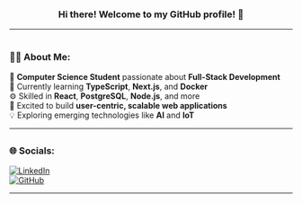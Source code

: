 <h3 align="center">Hi there! Welcome to my GitHub profile! 🚀</h3>

---

# <h3>👨‍💻 About Me:</h3>
🌟 **Computer Science Student** passionate about **Full-Stack Development** <br>
🌱 Currently learning **TypeScript**, **Next.js**, and **Docker** <br>
⚙️ Skilled in **React**, **PostgreSQL**, **Node.js**, and more <br>
🎯 Excited to build **user-centric, scalable web applications** <br>
💡 Exploring emerging technologies like **AI** and **IoT**

---

## <h3>🌐 Socials:</h3>
[![LinkedIn](https://img.shields.io/badge/LinkedIn-%230077B5.svg?logo=linkedin&logoColor=white)](https://www.linkedin.com/in/junniel-rome-ardepuela-9a85011a4/)  
[![GitHub](https://img.shields.io/badge/GitHub-%2312100E.svg?logo=github&logoColor=white)](https://github.com/JunnielRome)

---

